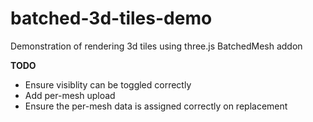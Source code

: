 # batched-3d-tiles-demo

Demonstration of rendering 3d tiles using three.js BatchedMesh addon


**TODO**
- Ensure visiblity can be toggled correctly
- Add per-mesh upload
- Ensure the per-mesh data is assigned correctly on replacement